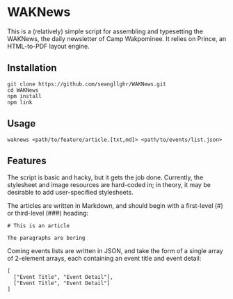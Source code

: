 # WAKNews

This is a (relatively) simple script for assembling and typesetting the WAKNews,
the daily newsletter of Camp Wakpominee. It relies on Prince, an HTML-to-PDF
layout engine.

## Installation

```
git clone https://github.com/seangllghr/WAKNews.git
cd WAKNews
npm install
npm link
```

## Usage

```
waknews <path/to/feature/article.[txt,md]> <path/to/events/list.json>
```

## Features

The script is basic and hacky, but it gets the job done. Currently, the
stylesheet and image resources are hard-coded in; in theory, it may be desirable
to add user-specified stylesheets.

The articles are written in Markdown, and should begin with a first-level (\#)
or third-level (\###) heading:

```
# This is an article

The paragraphs are boring
```

Coming events lists are written in JSON, and take the form of a single array of
2-element arrays, each containing an event title and event detail:

```
[
  ["Event Title", "Event Detail"],
  ["Event Title", "Event Detail"]
]
```
